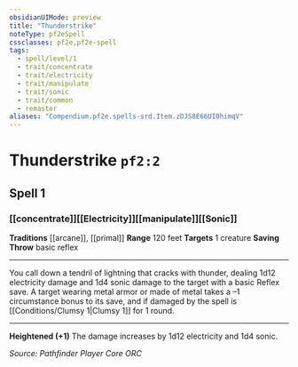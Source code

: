```yaml
---
obsidianUIMode: preview
title: "Thunderstrike"
noteType: pf2eSpell
cssclasses: pf2e,pf2e-spell
tags:
  - spell/level/1
  - trait/concentrate
  - trait/electricity
  - trait/manipulate
  - trait/sonic
  - trait/common
  - remaster
aliases: "Compendium.pf2e.spells-srd.Item.zDJS8E66UI0himqV" 
---
```

# Thunderstrike  `pf2:2`  
## Spell 1
### [[concentrate]][[Electricity]][[manipulate]][[Sonic]]
**Traditions** [[arcane]], [[primal]]
**Range** 120 feet
**Targets** 1 creature
**Saving Throw** basic reflex
* * * 
You call down a tendril of lightning that cracks with thunder, dealing 1d12 electricity damage and 1d4 sonic damage to the target with a basic Reflex save. A target wearing metal armor or made of metal takes a –1 circumstance bonus to its save, and if damaged by the spell is [[Conditions/Clumsy 1|Clumsy 1]] for 1 round.

* * *

**Heightened (+1)** The damage increases by 1d12 electricity and 1d4 sonic.

*Source: Pathfinder Player Core*
*ORC*